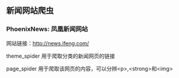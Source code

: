 ## 新闻网站爬虫

### PhoenixNews: 凤凰新闻网站

网站链接：http://news.ifeng.com/

theme_spider 用于爬取分类的新闻网页的链接

page_spider  用于爬取该网页的内容，可以分辨\<p\>,\<strong\>和\<img\>